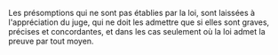 Les présomptions qui ne sont pas établies par la loi, sont laissées à l'appréciation du juge, qui ne doit les admettre que si elles sont graves, précises et concordantes, et dans les cas seulement où la loi admet la preuve par tout moyen. 


  
